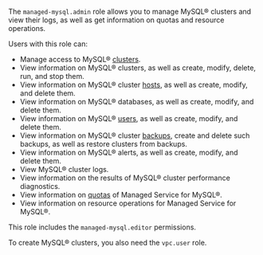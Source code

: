 The `managed-mysql.admin` role allows you to manage MySQL® clusters and view their logs, as well as get information on quotas and resource operations.

Users with this role can:
* Manage access to MySQL® [clusters](../../managed-mysql/concepts/index.md).
* View information on MySQL® clusters, as well as create, modify, delete, run, and stop them.
* View information on MySQL® cluster [hosts](../../managed-mysql/concepts/instance-types.md), as well as create, modify, and delete them.
* View information on MySQL® databases, as well as create, modify, and delete them.
* View information on MySQL® [users](../../managed-mysql/concepts/user-rights.md), as well as create, modify, and delete them.
* View information on MySQL® cluster [backups](../../managed-mysql/concepts/backup.md), create and delete such backups, as well as restore clusters from backups.
* View information on MySQL® alerts, as well as create, modify, and delete them.
* View MySQL® cluster logs.
* View information on the results of MySQL® cluster performance diagnostics.
* View information on [quotas](../../managed-mysql/concepts/limits.md#mmy-quotas) of Managed Service for MySQL®.
* View information on resource operations for Managed Service for MySQL®.

This role includes the `managed-mysql.editor` permissions.

To create MySQL® clusters, you also need the `vpc.user` role.